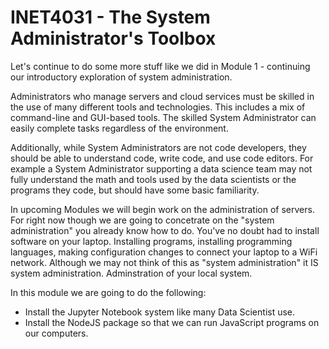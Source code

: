 # INET4031 - The System Administrator's Toolbox

Let's continue to do some more stuff like we did in Module 1 - continuing our introductory exploration of system administration.

Administrators who manage servers and cloud services must be skilled in the use of many different tools and technologies.  This includes a mix of command-line and GUI-based tools. The skilled System Administrator can easily complete tasks regardless of the environment.

Additionally, while System Administrators are not code developers, they should be able to understand code, write code, and use code editors.  For example a System Administrator supporting a data science team may not fully understand the math and tools used by the data scientists or the programs they code, but should have some basic familiarity.

In upcoming Modules we will begin work on the administration of servers. For right now though we are going to concetrate on the "system administration" you already know how to do.  You've no doubt had to install software on your laptop. Installing programs, installing programming languages, making configuration changes to connect your laptop to a WiFi network.  Although we may not think of this as "system administration" it IS system administration.  Adminstration of your local system.

In this module we are going to do the following:

* Install the Jupyter Notebook system like many Data Scientist use.
* Install the NodeJS package so that we can run JavaScript programs on our computers.
